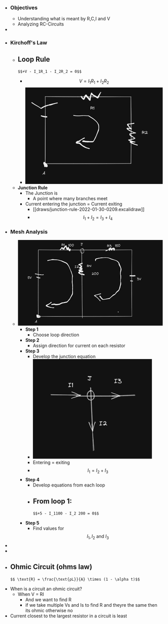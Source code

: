 - ### Objectives
	- Understanding what is meant by R,C,I and V
	- Analyzing RC-Circuits
-
- ### Kirchoff's Law
	- **Loop Rule**
		-
		  $$+V - I_1R_1 - I_2R_2 = 0$$
		-
		  $$V  = I_1R_1 + I_2R_2$$
		- ![image.png](../assets/image_1643707595394_0.png)
	- **Junction Rule**
		- The Junction is
			- A point where many branches meet
		- Current entering the junction = Current exiting
			- [[draws/junction-rule-2022-01-30-0209.excalidraw]]
			-
			  $$I_1 + I_2 = I_3 + I_4$$
- ### Mesh Analysis
	- ![image.png](../assets/image_1643707888601_0.png)
		- **Step 1**
			- Choose loop direction
		- **Step 2**
			- Assign direction for current on each resistor
		- **Step 3**
			- Develop the junction equation
			- ![image.png](../assets/image_1643708138409_0.png)
			- Entering = exiting
			-
			  $$I_1 = I_2 + I_3$$
		- **Step 4**
			- Develop equations from each loop
			- From loop  1:
				-
				  $$+5 - I_1100 - I_2 200 = 0$$
		- **Step 5**
			- Find values for $$I_1, I_2 \text{ and } I_3$$
-
-
- Ohmic Circuit (ohms law)
	-
	  $$ \text{R} = \frac{\text{ρL}}{A} \times (1 - \alpha t)$$
- When is a circuit an ohmic circuit?
	- When V = RI
		- And we want to find R
		- if we take multiple Vs and Is to find R and theyre the same then its ohmic otherwise no
- Current closest to the largest resistor in a circuit is least